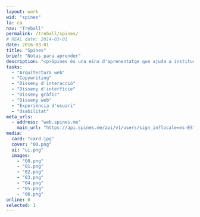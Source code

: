 ```yaml
---
layout: work
wid: "spines"
la: ca
nav: "Treball"
permalink: /treball/spines/
# REAL date: 2014-03-01
date: 2016-03-01
title: "Spines"
brief: "Notas para aprender"
description: "<p>Spines és una eina d'aprenentatge que ajuda a institucions educatives, empreses i persones a construir coneixement profund i durador.</p>"
tasks:
  - "Arquitectura web"
  - "Copywriting"
  - "Disseny d'interacció"
  - "Disseny d'interfície"
  - "Disseny gràfic"
  - "Disseny web"
  - "Experiència d'usuari"
  - "Usabilitat"
meta_urls:
  - address: "web.spines.me"
    main_url: "https://api.spines.me/api/v1/users/sign_in?locale=es-ES"
media:
  card: "card.jpg"
  cover: "00.png"
  ui: "ui.png"
  images:
    - "00.png"
    - "01.png"
    - "02.png"
    - "03.png"
    - "04.png"
    - "05.png"
    - "06.png"
online: 0
selected: 1
---
```

